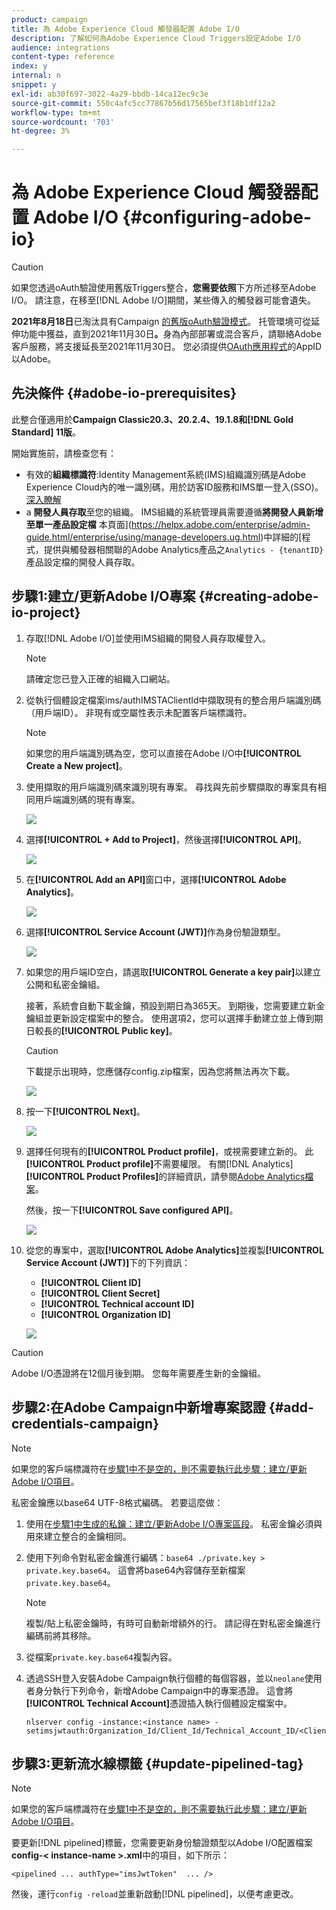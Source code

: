 ```yaml
---
product: campaign
title: 為 Adobe Experience Cloud 觸發器配置 Adobe I/O
description: 了解如何為Adobe Experience Cloud Triggers設定Adobe I/O
audience: integrations
content-type: reference
index: y
internal: n
snippet: y
exl-id: ab30f697-3022-4a29-bbdb-14ca12ec9c3e
source-git-commit: 550c4afc5cc77867b56d17565bef3f18b1df12a2
workflow-type: tm+mt
source-wordcount: '703'
ht-degree: 3%

---
```


# 為 Adobe Experience Cloud 觸發器配置 Adobe I/O {#configuring-adobe-io}

>[!CAUTION]
>
>如果您透過oAuth驗證使用舊版Triggers整合，**您需要依照**下方所述移至Adobe I/O。
>請注意，在移至[!DNL Adobe I/O]期間，某些傳入的觸發器可能會遺失。
>
>**2021年8月18日**&#x200B;已淘汰具有Campaign [的舊版oAuth驗證模式](https://experienceleaguecommunities.adobe.com/t5/adobe-analytics-discussions/adobe-analytics-legacy-api-end-of-life-notice/td-p/385411)。 托管環境可從延伸功能中獲益，直到2021年11月30日&#x200B;**。**&#x200B;身為內部部署或混合客戶，請聯絡Adobe客戶服務，將支援延長至2021年11月30日。 您必須提供[OAuth應用程式](../../integrations/using/configuring-pipeline.md?lang=en#step-optional)的AppID以Adobe。

## 先決條件 {#adobe-io-prerequisites}

此整合僅適用於&#x200B;**Campaign Classic20.3、20.2.4、19.1.8和[!DNL Gold Standard] 11版**。

開始實施前，請檢查您有：

* 有效的&#x200B;**組織標識符**:Identity Management系統(IMS)組織識別碼是Adobe Experience Cloud內的唯一識別碼，用於訪客ID服務和IMS單一登入(SSO)。 [深入瞭解](https://experienceleague.adobe.com/docs/core-services/interface/manage-users-and-products/organizations.html)
* a **開發人員存取**&#x200B;至您的組織。 IMS組織的系統管理員需要遵循&#x200B;**將開發人員新增至單一產品設定檔**
本頁面](https://helpx.adobe.com/enterprise/admin-guide.html/enterprise/using/manage-developers.ug.html)中詳細的[程式，提供與觸發器相關聯的Adobe Analytics產品之`Analytics - {tenantID}`產品設定檔的開發人員存取。

## 步驟1:建立/更新Adobe I/O專案 {#creating-adobe-io-project}

1. 存取[!DNL Adobe I/O]並使用IMS組織的開發人員存取權登入。

   >[!NOTE]
   >
   > 請確定您已登入正確的組織入口網站。

1. 從執行個體設定檔案ims/authIMSTAClientId中擷取現有的整合用戶端識別碼（用戶端ID）。 非現有或空屬性表示未配置客戶端標識符。

   >[!NOTE]
   >
   >如果您的用戶端識別碼為空，您可以直接在Adobe I/O中&#x200B;**[!UICONTROL Create a New project]**。

1. 使用擷取的用戶端識別碼來識別現有專案。 尋找與先前步驟擷取的專案具有相同用戶端識別碼的現有專案。

   ![](assets/do-not-localize/adobe_io_8.png)

1. 選擇&#x200B;**[!UICONTROL + Add to Project]**，然後選擇&#x200B;**[!UICONTROL API]**。

   ![](assets/do-not-localize/adobe_io_1.png)

1. 在&#x200B;**[!UICONTROL Add an API]**&#x200B;窗口中，選擇&#x200B;**[!UICONTROL Adobe Analytics]**。

   ![](assets/do-not-localize/adobe_io_2.png)

1. 選擇&#x200B;**[!UICONTROL Service Account (JWT)]**&#x200B;作為身份驗證類型。

   ![](assets/do-not-localize/adobe_io_3.png)

1. 如果您的用戶端ID空白，請選取&#x200B;**[!UICONTROL Generate a key pair]**&#x200B;以建立公開和私密金鑰組。

   接著，系統會自動下載金鑰，預設到期日為365天。 到期後，您需要建立新金鑰組並更新設定檔案中的整合。 使用選項2，您可以選擇手動建立並上傳到期日較長的&#x200B;**[!UICONTROL Public key]**。

   >[!CAUTION]
   >
   >下載提示出現時，您應儲存config.zip檔案，因為您將無法再次下載。

   ![](assets/do-not-localize/adobe_io_4.png)

1. 按一下&#x200B;**[!UICONTROL Next]**。

   ![](assets/do-not-localize/adobe_io_5.png)

1. 選擇任何現有的&#x200B;**[!UICONTROL Product profile]**，或視需要建立新的。 此&#x200B;**[!UICONTROL Product profile]**&#x200B;不需要權限。 有關[!DNL Analytics] **[!UICONTROL Product Profiles]**&#x200B;的詳細資訊，請參閱[Adobe Analytics檔案](https://experienceleague.adobe.com/docs/analytics/admin/admin-console/home.html#admin-console)。

   然後，按一下&#x200B;**[!UICONTROL Save configured API]**。

   ![](assets/do-not-localize/adobe_io_6.png)

1. 從您的專案中，選取&#x200B;**[!UICONTROL Adobe Analytics]**&#x200B;並複製&#x200B;**[!UICONTROL Service Account (JWT)]**&#x200B;下的下列資訊：

   * **[!UICONTROL Client ID]**
   * **[!UICONTROL Client Secret]**
   * **[!UICONTROL Technical account ID]**
   * **[!UICONTROL Organization ID]**

   ![](assets/do-not-localize/adobe_io_7.png)

>[!CAUTION]
>
>Adobe I/O憑證將在12個月後到期。 您每年需要產生新的金鑰組。

## 步驟2:在Adobe Campaign中新增專案認證 {#add-credentials-campaign}

>[!NOTE]
>
>如果您的客戶端標識符在[步驟1中不是空的，則不需要執行此步驟：建立/更新Adobe I/O項目](#creating-adobe-io-project)。

私密金鑰應以base64 UTF-8格式編碼。 若要這麼做：

1. 使用在[步驟1中生成的私鑰：建立/更新Adobe I/O專案區段](#creating-adobe-io-project)。 私密金鑰必須與用來建立整合的金鑰相同。

1. 使用下列命令對私密金鑰進行編碼：`base64 ./private.key > private.key.base64`。 這會將base64內容儲存至新檔案`private.key.base64`。

   >[!NOTE]
   >
   >複製/貼上私密金鑰時，有時可自動新增額外的行。 請記得在對私密金鑰進行編碼前將其移除。

1. 從檔案`private.key.base64`複製內容。

1. 透過SSH登入安裝Adobe Campaign執行個體的每個容器，並以`neolane`使用者身分執行下列命令，新增Adobe Campaign中的專案憑證。 這會將&#x200B;**[!UICONTROL Technical Account]**&#x200B;憑證插入執行個體設定檔案中。

   ```
   nlserver config -instance:<instance name> -setimsjwtauth:Organization_Id/Client_Id/Technical_Account_ID/<Client_Secret>/<Base64_encoded_Private_Key>
   ```

## 步驟3:更新流水線標籤 {#update-pipelined-tag}

>[!NOTE]
>
>如果您的客戶端標識符在[步驟1中不是空的，則不需要執行此步驟：建立/更新Adobe I/O項目](#creating-adobe-io-project)。

要更新[!DNL pipelined]標籤，您需要更新身份驗證類型以Adobe I/O配置檔案&#x200B;**config-&lt; instance-name >.xml**&#x200B;中的項目，如下所示：

```
<pipelined ... authType="imsJwtToken"  ... />
```

然後，運行`config -reload`並重新啟動[!DNL pipelined]，以便考慮更改。
